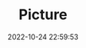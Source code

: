 ---
weight: 1
images:
- /images/edited/22.jpeg
title: Picture
date: 2022-10-24 22:59:53
tags: [luminar neo,work,boat]
---